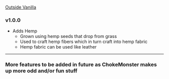 

[Outside Vanilla](https://www.curseforge.com/minecraft/mc-mods/chokemonsters-outsidevanilla) 

### v1.0.0
* Adds Hemp
    * Grown using hemp seeds that drop from grass
    * Used to craft hemp fibers which in turn craft into hemp fabric
    * Hemp fabric can be used like leather
---
### More features to be added in future as ChokeMonster makes up more odd and/or fun stuff